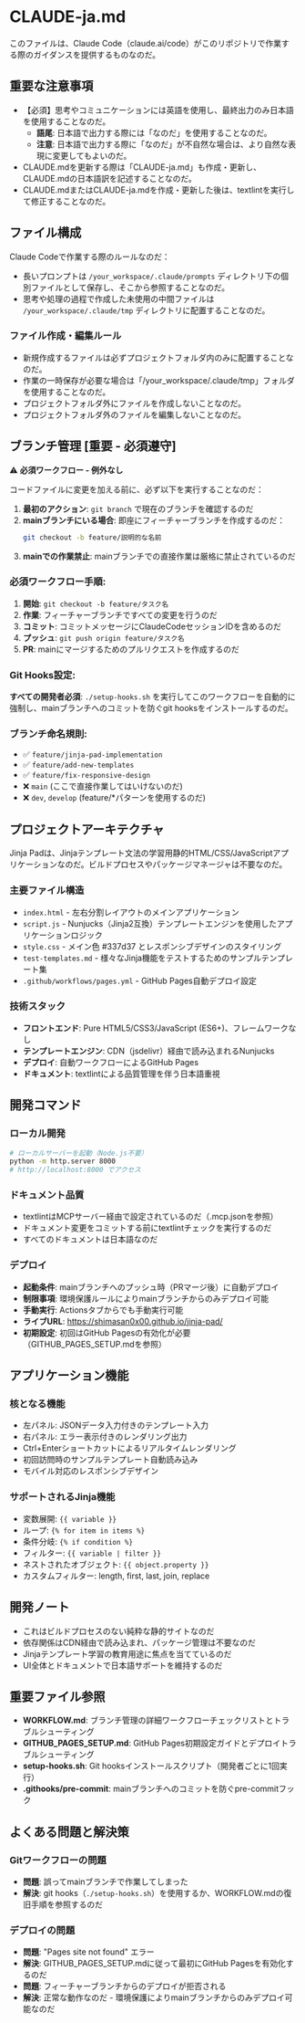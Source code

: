# CLAUDE-ja.md

このファイルは、Claude Code（claude.ai/code）がこのリポジトリで作業する際のガイダンスを提供するものなのだ。

## 重要な注意事項

- 【必須】思考やコミュニケーションには英語を使用し、最終出力のみ日本語を使用することなのだ。
  - **語尾**: 日本語で出力する際には「なのだ」を使用することなのだ。
  - **注意**: 日本語で出力する際に「なのだ」が不自然な場合は、より自然な表現に変更してもよいのだ。
- CLAUDE.mdを更新する際は「CLAUDE-ja.md」も作成・更新し、CLAUDE.mdの日本語訳を記述することなのだ。
- CLAUDE.mdまたはCLAUDE-ja.mdを作成・更新した後は、textlintを実行して修正することなのだ。

## ファイル構成

Claude Codeで作業する際のルールなのだ：

- 長いプロンプトは `/your_workspace/.claude/prompts` ディレクトリ下の個別ファイルとして保存し、そこから参照することなのだ。
- 思考や処理の過程で作成した未使用の中間ファイルは `/your_workspace/.claude/tmp` ディレクトリに配置することなのだ。

### ファイル作成・編集ルール

- 新規作成するファイルは必ずプロジェクトフォルダ内のみに配置することなのだ。
- 作業の一時保存が必要な場合は「/your_workspace/.claude/tmp」フォルダを使用することなのだ。
- プロジェクトフォルダ外にファイルを作成しないことなのだ。
- プロジェクトフォルダ外のファイルを編集しないことなのだ。

## ブランチ管理 [重要 - 必須遵守]

⚠️ **必須ワークフロー - 例外なし**

コードファイルに変更を加える前に、必ず以下を実行することなのだ：

1. **最初のアクション**: `git branch` で現在のブランチを確認するのだ
2. **mainブランチにいる場合**: 即座にフィーチャーブランチを作成するのだ：
   ```bash
   git checkout -b feature/説明的な名前
   ```
3. **mainでの作業禁止**: mainブランチでの直接作業は厳格に禁止されているのだ

### 必須ワークフロー手順:
1. **開始**: `git checkout -b feature/タスク名`
2. **作業**: フィーチャーブランチですべての変更を行うのだ
3. **コミット**: コミットメッセージにClaudeCodeセッションIDを含めるのだ
4. **プッシュ**: `git push origin feature/タスク名`
5. **PR**: mainにマージするためのプルリクエストを作成するのだ

### Git Hooks設定:
**すべての開発者必須**: `./setup-hooks.sh` を実行してこのワークフローを自動的に強制し、mainブランチへのコミットを防ぐgit hooksをインストールするのだ。

### ブランチ命名規則:
- ✅ `feature/jinja-pad-implementation`
- ✅ `feature/add-new-templates`  
- ✅ `feature/fix-responsive-design`
- ❌ `main` (ここで直接作業してはいけないのだ)
- ❌ `dev`, `develop` (feature/*パターンを使用するのだ)

## プロジェクトアーキテクチャ

Jinja Padは、Jinjaテンプレート文法の学習用静的HTML/CSS/JavaScriptアプリケーションなのだ。ビルドプロセスやパッケージマネージャは不要なのだ。

### 主要ファイル構造
- `index.html` - 左右分割レイアウトのメインアプリケーション
- `script.js` - Nunjucks（Jinja2互換）テンプレートエンジンを使用したアプリケーションロジック
- `style.css` - メイン色 #337d37 とレスポンシブデザインのスタイリング
- `test-templates.md` - 様々なJinja機能をテストするためのサンプルテンプレート集
- `.github/workflows/pages.yml` - GitHub Pages自動デプロイ設定

### 技術スタック
- **フロントエンド**: Pure HTML5/CSS3/JavaScript (ES6+)、フレームワークなし
- **テンプレートエンジン**: CDN（jsdelivr）経由で読み込まれるNunjucks
- **デプロイ**: 自動ワークフローによるGitHub Pages
- **ドキュメント**: textlintによる品質管理を伴う日本語重視

## 開発コマンド

### ローカル開発
```bash
# ローカルサーバーを起動（Node.js不要）
python -m http.server 8000
# http://localhost:8000 でアクセス
```

### ドキュメント品質
- textlintはMCPサーバー経由で設定されているのだ（.mcp.jsonを参照）
- ドキュメント変更をコミットする前にtextlintチェックを実行するのだ
- すべてのドキュメントは日本語なのだ

### デプロイ
- **起動条件**: mainブランチへのプッシュ時（PRマージ後）に自動デプロイ
- **制限事項**: 環境保護ルールによりmainブランチからのみデプロイ可能
- **手動実行**: Actionsタブからでも手動実行可能
- **ライブURL**: https://shimasan0x00.github.io/jinja-pad/
- **初期設定**: 初回はGitHub Pagesの有効化が必要（GITHUB_PAGES_SETUP.mdを参照）

## アプリケーション機能

### 核となる機能
- 左パネル: JSONデータ入力付きのテンプレート入力
- 右パネル: エラー表示付きのレンダリング出力
- Ctrl+Enterショートカットによるリアルタイムレンダリング
- 初回訪問時のサンプルテンプレート自動読み込み
- モバイル対応のレスポンシブデザイン

### サポートされるJinja機能
- 変数展開: `{{ variable }}`
- ループ: `{% for item in items %}`
- 条件分岐: `{% if condition %}`
- フィルター: `{{ variable | filter }}`
- ネストされたオブジェクト: `{{ object.property }}`
- カスタムフィルター: length, first, last, join, replace

## 開発ノート

- これはビルドプロセスのない純粋な静的サイトなのだ
- 依存関係はCDN経由で読み込まれ、パッケージ管理は不要なのだ
- Jinjaテンプレート学習の教育用途に焦点を当てているのだ
- UI全体とドキュメントで日本語サポートを維持するのだ

## 重要ファイル参照

- **WORKFLOW.md**: ブランチ管理の詳細ワークフローチェックリストとトラブルシューティング
- **GITHUB_PAGES_SETUP.md**: GitHub Pages初期設定ガイドとデプロイトラブルシューティング
- **setup-hooks.sh**: Git hooksインストールスクリプト（開発者ごとに1回実行）
- **.githooks/pre-commit**: mainブランチへのコミットを防ぐpre-commitフック

## よくある問題と解決策

### Gitワークフローの問題
- **問題**: 誤ってmainブランチで作業してしまった
- **解決**: git hooks（`./setup-hooks.sh`）を使用するか、WORKFLOW.mdの復旧手順を参照するのだ

### デプロイの問題  
- **問題**: "Pages site not found" エラー
- **解決**: GITHUB_PAGES_SETUP.mdに従って最初にGitHub Pagesを有効化するのだ
- **問題**: フィーチャーブランチからのデプロイが拒否される
- **解決**: 正常な動作なのだ - 環境保護によりmainブランチからのみデプロイ可能なのだ 